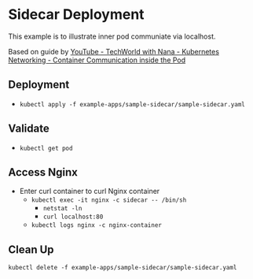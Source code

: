 # Sidecar Deployment

This example is to illustrate inner pod communiate via localhost.

Based on guide by [YouTube - TechWorld with Nana - Kubernetes Networking - Container Communication inside the Pod](https://www.youtube.com/watch?v=5cNrTU6o3Fw&t=11s)

## Deployment

* ```kubectl apply -f example-apps/sample-sidecar/sample-sidecar.yaml```

## Validate

* ```kubectl get pod```

## Access Nginx

* Enter curl container to curl Nginx container
    * ```kubectl exec -it nginx -c sidecar -- /bin/sh```
      * ```netstat -ln```
      * ```curl localhost:80```
    * ```kubectl logs nginx -c nginx-container```

## Clean Up

```kubectl delete -f example-apps/sample-sidecar/sample-sidecar.yaml```